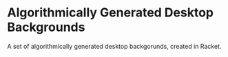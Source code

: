 # Algorithmically Generated Desktop Backgrounds

A set of algorithmically generated desktop backgorunds, created in Racket.
